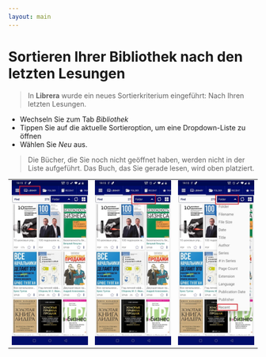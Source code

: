 ```yaml
---
layout: main
---
```


# Sortieren Ihrer Bibliothek nach den letzten Lesungen

> In **Librera** wurde ein neues Sortierkriterium eingeführt: Nach Ihren letzten Lesungen.

* Wechseln Sie zum Tab _Bibliothek_
* Tippen Sie auf die aktuelle Sortieroption, um eine Dropdown-Liste zu öffnen
* Wählen Sie _Neu_ aus.

> Die Bücher, die Sie noch nicht geöffnet haben, werden nicht in der Liste aufgeführt. Das Buch, das Sie gerade lesen, wird oben platziert.

||||
|-|-|-|
|![](1.jpg)|![](2.jpg)|![](3.jpg)|
